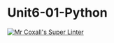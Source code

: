 # Unit6-01-Python
[![Mr Coxall's Super Linter](https://github.com/ICS3U-Programming-Kent-Gatera/Unit6-01-CPP/workflows/Mr%20Coxall's%20Super%20Linter/badge.svg)](https://github.com/ICS3U-Programming-Kent-Gatera/Unit6-01-CPP/actions/)
